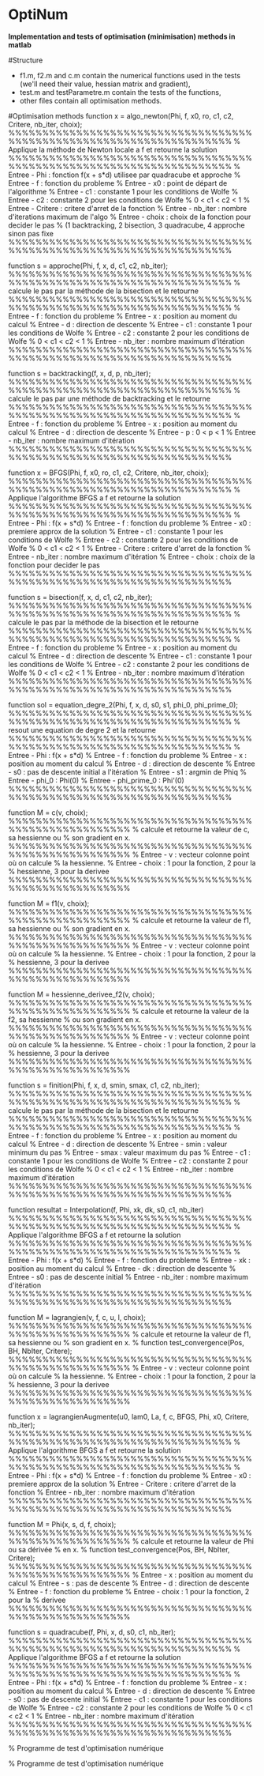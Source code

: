 # OptiNum

**Implementation and tests of optimisation (minimisation) methods in matlab**

#Structure
* f1.m, f2.m and c.m contain the numerical functions used in the tests (we'll need their value, hessian matrix and gradient),
* test.m and testParametre.m contain the tests of the functions,
* other files contain all optimisation methods.

#Optimisation methods
function x = algo_newton(Phi, f, x0, ro, c1, c2, Critere, nb_iter, choix);
%%%%%%%%%%%%%%%%%%%%%%%%%%%%%%%%%%%%%%%%%%%%%%%%%%%%%%%%%%%%%%%%%%%%%
% Applique la méthode de Newton locale a f et retourne la solution
%%%%%%%%%%%%%%%%%%%%%%%%%%%%%%%%%%%%%%%%%%%%%%%%%%%%%%%%%%%%%%%%%%%%%
% Entree - Phi         :  fonction f(x + s*d) utilisee par quadracube et approche
% Entree - f           :  fonction du probleme
% Entree - x0          :  point de départ de l'algorithme
% Entree - c1          :  constante 1 pour les conditions de Wolfe
% Entree - c2          :  constante 2 pour les conditions de Wolfe
        % 0 < c1 < c2 < 1
% Entree - Critere     :  critere d'arret de la fonction
% Entree - nb_iter     :  nombre d'iterations maximum de l'algo
% Entree - choix       :  choix de la fonction pour decider le pas
%		(1 backtracking, 2 bisection, 3 quadracube, 4 approche sinon pas fixe
%%%%%%%%%%%%%%%%%%%%%%%%%%%%%%%%%%%%%%%%%%%%%%%%%%%%%%%%%%%%%%%%%%%%%

function s = approche(Phi, f, x, d, c1, c2, nb_iter);
%%%%%%%%%%%%%%%%%%%%%%%%%%%%%%%%%%%%%%%%%%%%%%%%%%%%%%%%%%%%%%%%%%%%%
% calcule le pas par la méthode de la bisection et le retourne
%%%%%%%%%%%%%%%%%%%%%%%%%%%%%%%%%%%%%%%%%%%%%%%%%%%%%%%%%%%%%%%%%%%%%
% Entree - f           :  fonction du probleme
% Entree - x           :  position au moment du calcul
% Entree - d           :  direction de descente
% Entree - c1          :  constante 1 pour les conditions de Wolfe
% Entree - c2          :  constante 2 pour les conditions de Wolfe
        % 0 < c1 < c2 < 1
% Entree - nb_iter     :  nombre maximum d'itération
%%%%%%%%%%%%%%%%%%%%%%%%%%%%%%%%%%%%%%%%%%%%%%%%%%%%%%%%%%%%%%%%%%%%%

function s = backtracking(f, x, d, p, nb_iter);
%%%%%%%%%%%%%%%%%%%%%%%%%%%%%%%%%%%%%%%%%%%%%%%%%%%%%%%%%%%%%%%%%%%%%
% calcule le pas par une méthode de backtracking et le retourne
%%%%%%%%%%%%%%%%%%%%%%%%%%%%%%%%%%%%%%%%%%%%%%%%%%%%%%%%%%%%%%%%%%%%%
% Entree - f           :  fonction du probleme
% Entree - x           :  position au moment du calcul
% Entree - d           :  direction de descente
% Entree - p           :  0 < p < 1
% Entree - nb_iter     :  nombre maximum d'itération
%%%%%%%%%%%%%%%%%%%%%%%%%%%%%%%%%%%%%%%%%%%%%%%%%%%%%%%%%%%%%%%%%%%%%

function x = BFGS(Phi, f, x0, ro, c1, c2, Critere, nb_iter, choix);
%%%%%%%%%%%%%%%%%%%%%%%%%%%%%%%%%%%%%%%%%%%%%%%%%%%%%%%%%%%%%%%%%%%%%
% Applique l'algorithme BFGS a f et retourne la solution
%%%%%%%%%%%%%%%%%%%%%%%%%%%%%%%%%%%%%%%%%%%%%%%%%%%%%%%%%%%%%%%%%%%%%
% Entree - Phi         :  f(x + s*d)
% Entree - f           :  fonction du probleme
% Entree - x0          :  premiere approx de la solution
% Entree - c1          :  constante 1 pour les conditions de Wolfe
% Entree - c2          :  constante 2 pour les conditions de Wolfe
        % 0 < c1 < c2 < 1
% Entree - Critere     :  critere d'arret de la fonction
% Entree - nb_iter     :  nombre maximum d'itération
% Entree - choix       :  choix de la fonction pour decider le pas
%%%%%%%%%%%%%%%%%%%%%%%%%%%%%%%%%%%%%%%%%%%%%%%%%%%%%%%%%%%%%%%%%%%%%

function s = bisection(f, x, d, c1, c2, nb_iter);
%%%%%%%%%%%%%%%%%%%%%%%%%%%%%%%%%%%%%%%%%%%%%%%%%%%%%%%%%%%%%%%%%%%%%
% calcule le pas par la méthode de la bisection et le retourne
%%%%%%%%%%%%%%%%%%%%%%%%%%%%%%%%%%%%%%%%%%%%%%%%%%%%%%%%%%%%%%%%%%%%%
% Entree - f           :  fonction du probleme
% Entree - x           :  position au moment du calcul
% Entree - d           :  direction de descente
% Entree - c1          :  constante 1 pour les conditions de Wolfe
% Entree - c2          :  constante 2 pour les conditions de Wolfe
        % 0 < c1 < c2 < 1
% Entree - nb_iter     :  nombre maximum d'itération
%%%%%%%%%%%%%%%%%%%%%%%%%%%%%%%%%%%%%%%%%%%%%%%%%%%%%%%%%%%%%%%%%%%%%

function sol = equation_degre_2(Phi, f, x, d, s0, s1, phi_0, phi_prime_0);
%%%%%%%%%%%%%%%%%%%%%%%%%%%%%%%%%%%%%%%%%%%%%%%%%%%%%%%%%%%%%%%%%%%%%
% resout une equation de degre 2 et la retourne
%%%%%%%%%%%%%%%%%%%%%%%%%%%%%%%%%%%%%%%%%%%%%%%%%%%%%%%%%%%%%%%%%%%%%
% Entree - Phi         :  f(x + s*d)
% Entree - f           :  fonction du probleme
% Entree - x           :  position au moment du calcul
% Entree - d           :  direction de descente
% Entree - s0          :  pas de descente initial a l'itération
% Entree - s1          :  argmin de Phiq
% Entree - phi_0       :  Phi(0)
% Entree - phi_prime_0 :  Phi'(0)
%%%%%%%%%%%%%%%%%%%%%%%%%%%%%%%%%%%%%%%%%%%%%%%%%%%%%%%%%%%%%%%%%%%%%

function M = c(v, choix);
%%%%%%%%%%%%%%%%%%%%%%%%%%%%%%%%%%%%%%%%%%%%%%%%%%%%%%
% calcule et retourne la valeur de c, sa hessienne ou 
% son gradient en x.
%%%%%%%%%%%%%%%%%%%%%%%%%%%%%%%%%%%%%%%%%%%%%%%%%%%%%%
% Entree - v     : vecteur colonne point où on calcule 
%   la hessienne.
% Entree - choix : 1 pour la fonction, 2 pour la 
% hessienne, 3 pour la derivee
%%%%%%%%%%%%%%%%%%%%%%%%%%%%%%%%%%%%%%%%%%%%%%%%%%%%%%

function M = f1(v, choix);
%%%%%%%%%%%%%%%%%%%%%%%%%%%%%%%%%%%%%%%%%%%%%%%%%%%%%%
% calcule et retourne la valeur de f1, sa hessienne ou 
% son gradient en x.
%%%%%%%%%%%%%%%%%%%%%%%%%%%%%%%%%%%%%%%%%%%%%%%%%%%%%%
% Entree - v     : vecteur colonne point où on calcule 
%   la hessienne.
% Entree - choix : 1 pour la fonction, 2 pour la 
% hessienne, 3 pour la derivee
%%%%%%%%%%%%%%%%%%%%%%%%%%%%%%%%%%%%%%%%%%%%%%%%%%%%%%

function M = hessienne_derivee_f2(v, choix);
%%%%%%%%%%%%%%%%%%%%%%%%%%%%%%%%%%%%%%%%%%%%%%%%%%%%%%
% calcule et retourne la valeur de la f2, sa hessienne 
% ou son gradient en x.
%%%%%%%%%%%%%%%%%%%%%%%%%%%%%%%%%%%%%%%%%%%%%%%%%%%%%%
% Entree - v     : vecteur colonne point où on calcule 
%   la hessienne.
% Entree - choix : 1 pour la fonction, 2 pour la 
% hessienne, 3 pour la derivee
%%%%%%%%%%%%%%%%%%%%%%%%%%%%%%%%%%%%%%%%%%%%%%%%%%%%%%

function s = finition(Phi, f, x, d, smin, smax, c1, c2, nb_iter);
%%%%%%%%%%%%%%%%%%%%%%%%%%%%%%%%%%%%%%%%%%%%%%%%%%%%%%%%%%%%%%%%%%%%%
% calcule le pas par la méthode de la bisection et le retourne
%%%%%%%%%%%%%%%%%%%%%%%%%%%%%%%%%%%%%%%%%%%%%%%%%%%%%%%%%%%%%%%%%%%%%
% Entree - f           :  fonction du probleme
% Entree - x           :  position au moment du calcul
% Entree - d           :  direction de descente
% Entree - smin        :  valeur minimum du pas
% Entree - smax        :  valeur maximum du pas
% Entree - c1          :  constante 1 pour les conditions de Wolfe
% Entree - c2          :  constante 2 pour les conditions de Wolfe
        % 0 < c1 < c2 < 1
% Entree - nb_iter     :  nombre maximum d'itération
%%%%%%%%%%%%%%%%%%%%%%%%%%%%%%%%%%%%%%%%%%%%%%%%%%%%%%%%%%%%%%%%%%%%%

function resultat = Interpolation(f, Phi, xk, dk, s0, c1, nb_iter)
%%%%%%%%%%%%%%%%%%%%%%%%%%%%%%%%%%%%%%%%%%%%%%%%%%%%%%%%%%%%%%%%%%%%%
% Applique l'algorithme BFGS a f et retourne la solution
%%%%%%%%%%%%%%%%%%%%%%%%%%%%%%%%%%%%%%%%%%%%%%%%%%%%%%%%%%%%%%%%%%%%%
% Entree - Phi         :  f(x + s*d)
% Entree - f           :  fonction du probleme
% Entree - xk          :  position au moment du calcul
% Entree - dk          :  direction de descente
% Entree - s0          :  pas de descente initial
% Entree - nb_iter     :  nombre maximum d'itération
%%%%%%%%%%%%%%%%%%%%%%%%%%%%%%%%%%%%%%%%%%%%%%%%%%%%%%%%%%%%%%%%%%%%%

function M = lagrangien(v, f, c, u, l, choix);
%%%%%%%%%%%%%%%%%%%%%%%%%%%%%%%%%%%%%%%%%%%%%%%%%%%%%%
% calcule et retourne la valeur de f1, sa hessienne ou 
% son gradient en x.
% function test_convergence(Pos, BH, NbIter, Critere);
%%%%%%%%%%%%%%%%%%%%%%%%%%%%%%%%%%%%%%%%%%%%%%%%%%%%%%
% Entree - v     : vecteur colonne point où on calcule 
%   la hessienne.
% Entree - choix : 1 pour la fonction, 2 pour la 
% hessienne, 3 pour la derivee
%%%%%%%%%%%%%%%%%%%%%%%%%%%%%%%%%%%%%%%%%%%%%%%%%%%%%%

function x = lagrangienAugmente(u0, lam0, La, f, c, BFGS, Phi, x0, Critere, nb_iter);
%%%%%%%%%%%%%%%%%%%%%%%%%%%%%%%%%%%%%%%%%%%%%%%%%%%%%%%%%%%%%%%%%%%%%
% Applique l'algorithme BFGS a f et retourne la solution
%%%%%%%%%%%%%%%%%%%%%%%%%%%%%%%%%%%%%%%%%%%%%%%%%%%%%%%%%%%%%%%%%%%%%
% Entree - Phi         :  f(x + s*d)
% Entree - f           :  fonction du probleme
% Entree - x0          :  premiere approx de la solution
% Entree - Critere     :  critere d'arret de la fonction
% Entree - nb_iter     :  nombre maximum d'itération
%%%%%%%%%%%%%%%%%%%%%%%%%%%%%%%%%%%%%%%%%%%%%%%%%%%%%%%%%%%%%%%%%%%%%

function M = Phi(x, s, d, f, choix);
%%%%%%%%%%%%%%%%%%%%%%%%%%%%%%%%%%%%%%%%%%%%%%%%%%%%%%
% calcule et retourne la valeur de Phi ou sa dérivée 
% en x.
% function test_convergence(Pos, BH, NbIter, Critere);
%%%%%%%%%%%%%%%%%%%%%%%%%%%%%%%%%%%%%%%%%%%%%%%%%%%%%%
% Entree - x           :  position au moment du calcul
% Entree - s           :  pas de descente
% Entree - d           :  direction de descente
% Entree - f           :  fonction du probleme
% Entree - choix : 1 pour la fonction, 2 pour la 
% derivee
%%%%%%%%%%%%%%%%%%%%%%%%%%%%%%%%%%%%%%%%%%%%%%%%%%%%%%

function s = quadracube(f, Phi, x, d, s0, c1, nb_iter);
%%%%%%%%%%%%%%%%%%%%%%%%%%%%%%%%%%%%%%%%%%%%%%%%%%%%%%%%%%%%%%%%%%%%%
% Applique l'algorithme BFGS a f et retourne la solution
%%%%%%%%%%%%%%%%%%%%%%%%%%%%%%%%%%%%%%%%%%%%%%%%%%%%%%%%%%%%%%%%%%%%%
% Entree - Phi         :  f(x + s*d)
% Entree - f           :  fonction du probleme
% Entree - x           :  position au moment du calcul
% Entree - d           :  direction de descente
% Entree - s0          :  pas de descente initial
% Entree - c1          :  constante 1 pour les conditions de Wolfe
% Entree - c2          :  constante 2 pour les conditions de Wolfe
        % 0 < c1 < c2 < 1
% Entree - nb_iter     :  nombre maximum d'itération
%%%%%%%%%%%%%%%%%%%%%%%%%%%%%%%%%%%%%%%%%%%%%%%%%%%%%%%%%%%%%%%%%%%%%

% Programme de test d'optimisation numérique

% Programme de test d'optimisation numérique
